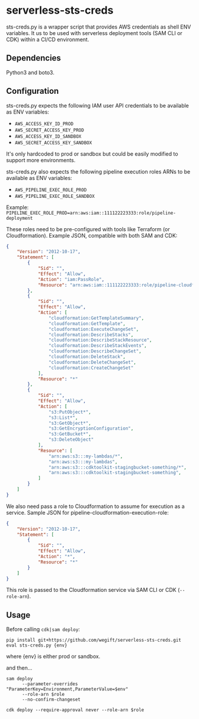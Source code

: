 # serverless-sts-creds

sts-creds.py is a wrapper script that provides AWS credentials as shell ENV variables. It us
to be used with serverless deployment tools (SAM CLI or CDK) within a CI/CD environment. 

## Dependencies

Python3 and boto3.

## Configuration

sts-creds.py expects the following IAM user API credentials to be available as ENV variables:

- ``AWS_ACCESS_KEY_ID_PROD``
- ``AWS_SECRET_ACCESS_KEY_PROD``
- ``AWS_ACCESS_KEY_ID_SANDBOX``
- ``AWS_SECRET_ACCESS_KEY_SANDBOX``

It's only hardcoded to prod or sandbox but could be easily modified to support more environments.

sts-creds.py also expects the following pipeline execution roles ARNs to be available as ENV variables:

- ``AWS_PIPELINE_EXEC_ROLE_PROD``
- ``AWS_PIPELINE_EXEC_ROLE_SANDBOX``

Example: ``PIPELINE_EXEC_ROLE_PROD=arn:aws:iam::111122223333:role/pipeline-deployment``

These roles need to be pre-configured with tools like Terraform (or Cloudformation). Example JSON, compatible
with both SAM and CDK:

```json
{
    "Version": "2012-10-17",
    "Statement": [
        {
            "Sid": "",
            "Effect": "Allow",
            "Action": "iam:PassRole",
            "Resource": "arn:aws:iam::111122223333:role/pipeline-cloudformation-execution-role"
        },
        {
            "Sid": "",
            "Effect": "Allow",
            "Action": [
                "cloudformation:GetTemplateSummary",
                "cloudformation:GetTemplate",
                "cloudformation:ExecuteChangeSet",
                "cloudformation:DescribeStacks",
                "cloudformation:DescribeStackResource",
                "cloudformation:DescribeStackEvents",
                "cloudformation:DescribeChangeSet",
                "cloudformation:DeleteStack",
                "cloudformation:DeleteChangeSet",
                "cloudformation:CreateChangeSet"
            ],
            "Resource": "*"
        },
        {
            "Sid": "",
            "Effect": "Allow",
            "Action": [
                "s3:PutObject*",
                "s3:List*",
                "s3:GetObject*",
                "s3:GetEncryptionConfiguration",
                "s3:GetBucket*",
                "s3:DeleteObject"
            ],
            "Resource": [
                "arn:aws:s3:::my-lambdas/*",
                "arn:aws:s3:::my-lambdas",
                "arn:aws:s3:::cdktoolkit-stagingbucket-something/*",
                "arn:aws:s3:::cdktoolkit-stagingbucket-something",
            ]
        }
    ]
}
```

We also need pass a role to Cloudformation to assume for execution as a service. Sample JSON for
pipeline-cloudformation-execution-role:

```json
{
    "Version": "2012-10-17",
    "Statement": [
        {
            "Sid": "",
            "Effect": "Allow",
            "Action": "*",
            "Resource": "*"
        }
    ]
}
```

This role is passed to the Cloudformation service via SAM CLI or CDK (``--role-arn``).

## Usage

Before calling ``cdk|sam deploy``:

```shell
pip install git+https://github.com/wegift/serverless-sts-creds.git
eval sts-creds.py {env}
```
where {env} is either prod or sandbox.

and then...

```shell
sam deploy
      --parameter-overrides "ParameterKey=Environment,ParameterValue=$env"
      --role-arn $role
      --no-confirm-changeset

```

```shell
cdk deploy --require-approval never --role-arn $role
```